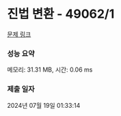 # 진법 변환 - 49062/1 

[문제 링크](https://level.goorm.io/exam/49062/%EC%A7%84%EB%B2%95-%EB%B3%80%ED%99%98/quiz/1) 

### 성능 요약

메모리: 31.31 MB, 시간: 0.06 ms

### 제출 일자

2024년 07월 19일 01:33:14


